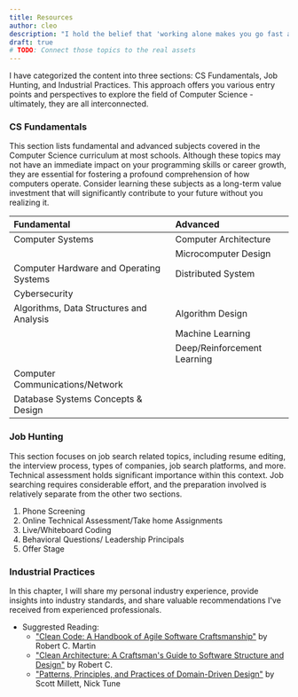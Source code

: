 ```yaml
---
title: Resources
author: cleo
description: "I hold the belief that 'working alone makes you go fast and working together makes you go further', so this section aims to provide a curated collection of resources meticulously gathered for fellow developers and to foster community support. I will update the list from time to time along with my professional journey, and hope it helps you too!!"
draft: true
# TODO: Connect those topics to the real assets
---
```

I have categorized the content into three sections: CS Fundamentals, Job Hunting, and Industrial Practices. This approach offers you various entry points and perspectives to explore the field of Computer Science - ultimately, they are all interconnected.

### CS Fundamentals
This section lists fundamental and advanced subjects covered in the Computer Science curriculum at most schools. Although these topics may not have an immediate impact on your programming skills or career growth, they are essential for fostering a profound comprehension of how computers operate. Consider learning these subjects as a long-term value investment that will significantly contribute to your future without you realizing it.

|Fundamental                              |Advanced                     |
|:----------------------------------------|:----------------------------|
|Computer Systems                         |Computer Architecture        |
|                                         |Microcomputer Design         |
|Computer Hardware and Operating Systems  |Distributed System           |
|Cybersecurity                            | |
|Algorithms, Data Structures and Analysis |Algorithm Design             |
|                                         |Machine Learning             |
|                                         |Deep/Reinforcement Learning  |
|Computer Communications/Network          | |
|Database Systems Concepts & Design       | |

### Job Hunting
This section focuses on job search related topics, including resume editing, the interview process, types of companies, job search platforms, and more. Technical assessment holds significant importance within this context. Job searching requires considerable effort, and the preparation involved is relatively separate from the other two sections. 
1. Phone Screening
2. Online Technical Assessment/Take home Assignments
3. Live/Whiteboard Coding
4. Behavioral Questions/ Leadership Principals
5. Offer Stage

### Industrial Practices
In this chapter, I will share my personal industry experience, provide insights into industry standards, and share valuable recommendations I've received from experienced professionals.
- Suggrested Reading:
  - ["Clean Code: A Handbook of Agile Software Craftsmanship"](https://www.amazon.com/Clean-Code-Handbook-Software-Craftsmanship/dp/0132350882) by Robert C. Martin
  - ["Clean Architecture: A Craftsman's Guide to Software Structure and Design"](https://www.amazon.com/dp/0134494164) by Robert C. 
  - ["Patterns, Principles, and Practices of Domain-Driven Design"](https://www.amazon.com/Patterns-Principles-Practices-Domain-Driven-Design/dp/1118714709) by Scott Millett, Nick Tune